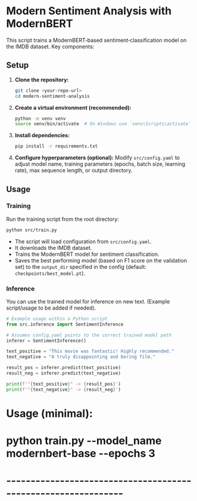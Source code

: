 # Modern Sentiment Analysis with ModernBERT

This script trains a ModernBERT‑based sentiment‑classification model on the IMDB dataset.  Key components:

## Setup

1.  **Clone the repository:**
    ```bash
    git clone <your-repo-url>
    cd modern-sentiment-analysis
    ```

2.  **Create a virtual environment (recommended):**
    ```bash
    python -m venv venv
    source venv/bin/activate  # On Windows use `venv\Scripts\activate`
    ```

3.  **Install dependencies:**
    ```bash
    pip install -r requirements.txt
    ```

4.  **Configure hyperparameters (optional):**
    Modify `src/config.yaml` to adjust model name, training parameters (epochs, batch size, learning rate), max sequence length, or output directory.

## Usage

### Training

Run the training script from the root directory:

```bash
python src/train.py
```

-   The script will load configuration from `src/config.yaml`.
-   It downloads the IMDB dataset.
-   Trains the ModernBERT model for sentiment classification.
-   Saves the best performing model (based on F1 score on the validation set) to the `output_dir` specified in the config (default: `checkpoints/best_model.pt`).

### Inference

You can use the trained model for inference on new text. (Example script/usage to be added if needed).

```python
# Example usage within a Python script
from src.inference import SentimentInference

# Assumes config.yaml points to the correct trained model path
inferer = SentimentInference() 

text_positive = "This movie was fantastic! Highly recommended."
text_negative = "A truly disappointing and boring film."

result_pos = inferer.predict(text_positive)
result_neg = inferer.predict(text_negative)

print(f'"{text_positive}" -> {result_pos}')
print(f'"{text_negative}" -> {result_neg}')
```

# Usage (minimal):
#   python train.py --model_name modernbert-base --epochs 3
# --------------------------------------------------------------